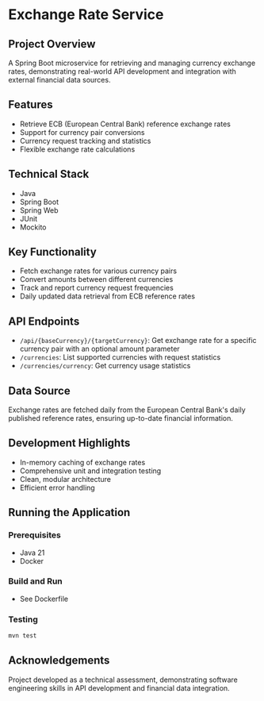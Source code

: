 # Exchange Rate Service

## Project Overview

A Spring Boot microservice for retrieving and managing currency exchange rates, demonstrating real-world API development
and integration with external financial data sources.

## Features

- Retrieve ECB (European Central Bank) reference exchange rates
- Support for currency pair conversions
- Currency request tracking and statistics
- Flexible exchange rate calculations

## Technical Stack

- Java
- Spring Boot
- Spring Web
- JUnit
- Mockito

## Key Functionality

- Fetch exchange rates for various currency pairs
- Convert amounts between different currencies
- Track and report currency request frequencies
- Daily updated data retrieval from ECB reference rates

## API Endpoints

- `/api/{baseCurrency}/{targetCurrency}`: Get exchange rate for a specific currency pair with an optional amount
  parameter
- `/currencies`: List supported currencies with request statistics
- `/currencies/currency`: Get currency usage statistics

## Data Source

Exchange rates are fetched daily from the European Central Bank's daily published reference rates, ensuring up-to-date
financial information.

## Development Highlights

- In-memory caching of exchange rates
- Comprehensive unit and integration testing
- Clean, modular architecture
- Efficient error handling

## Running the Application

### Prerequisites

- Java 21
- Docker

### Build and Run

- See Dockerfile

### Testing

```bash
mvn test
```

## Acknowledgements

Project developed as a technical assessment, demonstrating software engineering skills in API development and financial
data integration.


